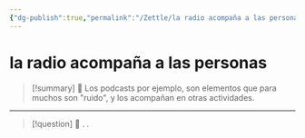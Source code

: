```yaml
---
{"dg-publish":true,"permalink":"/Zettle/la radio acompaña a las personas/","title":"la radio acompaña a las personas","updated":"2023-11-20T19:24:16.338-05:00"}
---
```



#  la radio acompaña a las personas

> [!summary] 🧠
> Los podcasts por ejemplo, son elementos que para muchos son "ruido", y los acompañan en otras actividades.

- - - 
> [!question] 🔗
> .
> .


